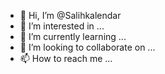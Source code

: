 - 👋 Hi, I’m @Salihkalendar
- 👀 I’m interested in ...
- 🌱 I’m currently learning ...
- 💞️ I’m looking to collaborate on ...
- 📫 How to reach me ...

<!---
Salihkalendar/Salihkalendar is a ✨ special ✨ repository because its `README.md` (this file) appears on your GitHub profile.
You can click the Preview link to take a look at your changes.
--->
